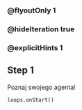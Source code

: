 ### @flyoutOnly 1
### @hideIteration true 
### @explicitHints 1

## Step 1
Poznaj swojego agenta!


```ghost
loops.onStart()
```

